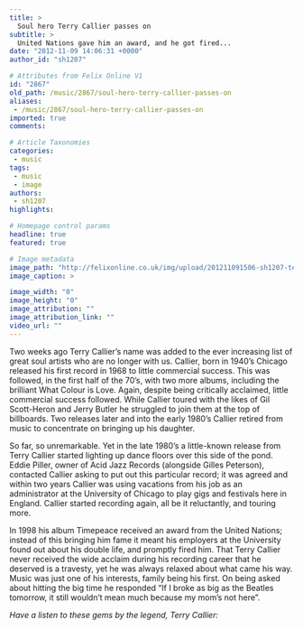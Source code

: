 ```yaml
---
title: >
  Soul hero Terry Callier passes on
subtitle: >
  United Nations gave him an award, and he got fired...
date: "2012-11-09 14:06:31 +0000"
author_id: "sh1207"

# Attributes from Felix Online V1
id: "2867"
old_path: /music/2867/soul-hero-terry-callier-passes-on
aliases:
 - /music/2867/soul-hero-terry-callier-passes-on
imported: true
comments:

# Article Taxonomies
categories:
 - music
tags:
 - music
 - image
authors:
 - sh1207
highlights:

# Homepage control params
headline: true
featured: true

# Image metadata
image_path: "http://felixonline.co.uk/img/upload/201211091506-sh1207-terry_callier_1351512313_crop_550x425.jpg"
image_caption: >

image_width: "0"
image_height: "0"
image_attribution: ""
image_attribution_link: ""
video_url: ""
---
```


Two weeks ago Terry Callier’s name was added to the ever increasing list of great soul artists who are no longer with us. Callier, born in 1940’s Chicago released his first record in 1968 to little commercial success. This was followed, in the first half of the 70’s, with two more albums, including the brilliant What Colour is Love. Again, despite being critically acclaimed, little commercial success followed. While Callier toured with the likes of Gil Scott-Heron and Jerry Butler he struggled to join them at the top of billboards. Two releases later and into the early 1980’s Callier retired from music to concentrate on bringing up his daughter.

So far, so unremarkable. Yet in the late 1980’s a little-known release from Terry Callier started lighting up dance floors over this side of the pond. Eddie Piller, owner of Acid Jazz Records (alongside Gilles Peterson), contacted Callier asking to put out this particular record; it was agreed and within two years Callier was using vacations from his job as an administrator at the University of Chicago to play gigs and festivals here in England. Callier started recording again, all be it reluctantly, and touring more.

In 1998 his album Timepeace received an award from the United Nations; instead of this bringing him fame it meant his employers at the University found out about his double life, and promptly fired him. That Terry Callier never received the wide acclaim during his recording career that he deserved is a travesty, yet he was always relaxed about what came his way. Music was just one of his interests, family being his first. On being asked about hitting the big time he responded “If I broke as big as the Beatles tomorrow, it still wouldn’t mean much because my mom’s not here”.

_Have a listen to these gems by the legend, Terry Callier:_
